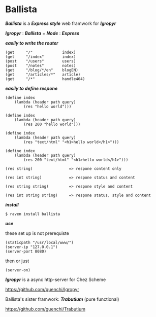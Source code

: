 # Ballista

***Ballista*** is a ***Express style*** web framwork for ***Igropyr***

***Igropyr*** : ***Ballista*** = ***Node*** : ***Express***

***easily to write the router***

```
(get     "/"             index)
(get     "/index"        index)
(post    "/users"        users)
(post    "/notes"        notes)
(get     "/blog/*/en"    blogEN)
(get     "/articles/*"   article)
(get     "/*"            handle404)
```

***easily to define respone***

```
(define index
    (lambda (header path query)
        (res "hello world")))

(define index
    (lambda (header path query)
        (res 200 "hello world")))

(define index
    (lambda (header path query)
        (res "text/html" "<h1>hello world</h1>")))
        
(define index
    (lambda (header path query)
        (res 200 "text/html" "<h1>hello world</h1>")))
```


```
(res string)                => respone content only

(res int string)            => respone status and content

(res string string)         => respone style and content

(res int string string)     => respone status, style and content
```

***install***

`$ raven install ballista`



***use***


these set up is not prerequiste
```
(staticpath "/usr/local/www/")
(server-ip "127.0.0.1")
(server-port 8080)
```
then or just
```
(server-on)
```

***Igropyr*** is a async http-server for Chez Scheme

https://github.com/guenchi/Igropyr

Ballista's sister framwork: ***Trabutium*** (pure functional)

https://github.com/guenchi/Trabutium

